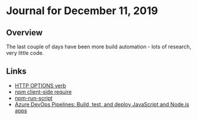 # Journal for December 11, 2019

## Overview

The last couple of days have been more build automation - lots of research, very little code.

## Links

* [HTTP OPTIONS verb](https://developer.mozilla.org/en-US/docs/Web/HTTP/Methods/OPTIONS)
* [npm client-side require](https://www.npmjs.com/package/clientside-require)
* [npm-run-script](https://docs.npmjs.com/cli/run-script)
* [Azure DevOps Pipelines: Build, test, and deploy JavaScript and Node.js apps](https://docs.microsoft.com/en-us/azure/devops/pipelines/ecosystems/javascript?view=azure-devops)
